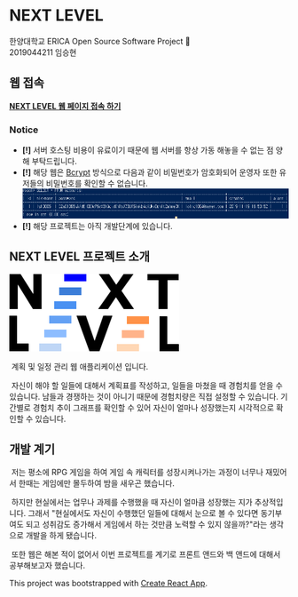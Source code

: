 # NEXT LEVEL
한양대학교 ERICA Open Source Software Project :rocket:  
2019044211 임승현

## 웹 접속
**[NEXT LEVEL 웹 페이지 접속 하기](http://54.180.83.108:3000/)**

### Notice
* **[!]** 서버 호스팅 비용이 유료이기 때문에 웹 서버를 항상 가동 해놓을 수 없는 점 양해 부탁드립니다.
* **[!]** 해당 웹은 [Bcrypt](https://en.wikipedia.org/wiki/Bcrypt) 방식으로 다음과 같이 비밀번호가 암호화되어 운영자 또한 유저들의 비밀번호를 확인할 수 없습니다.<br>
![DB 비밀번호 이미지](https://github.com/lolmc00/ERICA_PlannerWEB/blob/master/.github/img/database_table_hash.png)
* **[!]** 해당 프로젝트는 아직 개발단계에 있습니다.

## NEXT LEVEL 프로젝트 소개
![로고_이미지](https://github.com/lolmc00/ERICA_PlannerWEB/blob/master/client/src/img/logo.png)  

&nbsp;계획 및 일정 관리 웹 애플리케이션 입니다.  

&nbsp;자신이 해야 할 일들에 대해서 계획표를 작성하고, 일들을 마쳤을 때 경험치를 얻을 수 있습니다. 남들과 경쟁하는 것이 아니기 때문에 경험치량은 직접 설정할 수 있습니다. 기간별로 경험치 추이 그래프를 확인할 수 있어 자신이 얼마나 성장했는지 시각적으로 확인할 수 있습니다.


## 개발 계기
&nbsp;저는 평소에 RPG 게임을 하여 게임 속 캐릭터를 성장시켜나가는 과정이 너무나 재밌어서 한때는 게임에만 몰두하여 밤을 새우곤 했습니다.

&nbsp;하지만 현실에서는 업무나 과제를 수행했을 때 자신이 얼마큼 성장했는 지가 추상적입니다. 그래서 "현실에서도 자신이 수행했던 일들에 대해서 눈으로 볼 수 있다면 동기부여도 되고 성취감도 증가해서 게임에서 하는 것만큼 노력할 수 있지 않을까?"라는 생각으로 개발을 하게 됐습니다.

&nbsp;또한 웹은 해본 적이 없어서 이번 프로젝트를 계기로 프론트 앤드와 백 앤드에 대해서 공부해보고자 했습니다. 

This project was bootstrapped with [Create React App](https://github.com/facebook/create-react-app).